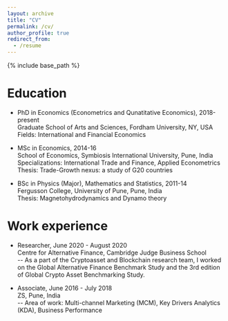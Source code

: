 ```yaml
---
layout: archive
title: "CV"
permalink: /cv/
author_profile: true
redirect_from:
  - /resume
---
```

{% include base_path %}

Education
======
* PhD in Economics (Econometrics and Qunatitative Economics), 2018-present <br>
  Graduate School of Arts and Sciences, Fordham University, NY, USA <br>
  Fields: International and Financial Economics  
  
* MSc in Economics, 2014-16 <br>
  School of Economics, Symbiosis International University, Pune, India <br>
  Specializations: International Trade and Finance, Applied Econometrics <br>
  Thesis: Trade-Growth nexus: a study of G20 countries
  
* BSc in Physics (Major), Mathematics and Statistics, 2011-14 <br>
  Fergusson College, University of Pune, Pune, India <br>
  Thesis: Magnetohydrodynamics and Dynamo theory

Work experience
======
* Researcher, June 2020 - August 2020 <br>
  Centre for Alternative Finance, Cambridge Judge Business School <br>
  -- As a part of the Cryptoasset and Blockchain research team, I worked on the Global Alternative Finance Benchmark Study and the 3rd edition of Global Crypto Asset Benchmarking Study.

* Associate, June 2016 - July 2018 <br>
  ZS, Pune, India <br>
  -- Area of work: Multi-channel Marketing (MCM), Key Drivers Analytics (KDA), Business Performance

<!--
* Summer 2015: Research Assistant
  * Github University
  * Duties included: Tagging issues
  * Supervisor: Professor Git

* December 2011 - January 2011 : RAWSC Scholar
  * IUCAA, Pune
  * Radio Astronomy Winter School
-->

<!--
Skills
======
* Skill 1
* Skill 2
  * Sub-skill 2.1
  * Sub-skill 2.2
  * Sub-skill 2.3
* Skill 3

Publications
======
  <ul>{% for post in site.publications %}
    {% include archive-single-cv.html %}
  {% endfor %}</ul>
  
Talks
======
  <ul>{% for post in site.talks %}
    {% include archive-single-talk-cv.html %}
  {% endfor %}</ul>
  
Teaching
======
  <ul>{% for post in site.teaching %}
    {% include archive-single-cv.html %}
  {% endfor %}</ul>
  
Service and leadership
======
* Currently signed in to 43 different slack teams -->
